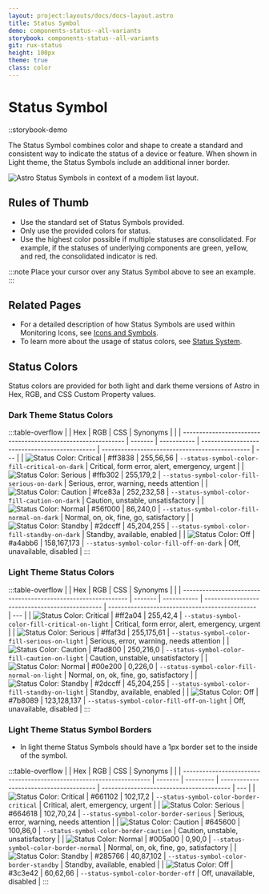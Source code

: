 ```yaml
---
layout: project:layouts/docs/docs-layout.astro
title: Status Symbol
demo: components-status--all-variants
storybook: components-status--all-variants
git: rux-status
height: 100px
theme: true
class: color
---
```


# Status Symbol

::storybook-demo

The Status Symbol combines color and shape to create a standard and consistent way to indicate the status of a device or feature. When shown in Light theme, the Status Symbols include an additional inner border.

![Astro Status Symbols in context of a modem list layout.](/img/components/icons-symbols-modems.png "Astro Status Symbols in context of a modem list layout.")

## Rules of Thumb

- Use the standard set of Status Symbols provided.
- Only use the provided colors for status.
- Use the highest color possible if multiple statuses are consolidated. For example, if the statuses of underlying components are green, yellow, and red, the consolidated indicator is red.

:::note
Place your cursor over any Status Symbol above to see an example.
:::

## Related Pages

- For a detailed description of how Status Symbols are used within Monitoring Icons, see [Icons and Symbols](/components/icons-and-symbols).
- To learn more about the usage of status colors, see [Status System](/patterns/status-system).

## Status Colors

Status colors are provided for both light and dark theme versions of Astro in Hex, RGB, and CSS Custom Property values.

### Dark Theme Status Colors

:::table-overflow
|                                                              | Hex     | RGB         | CSS                                           | Synonyms                                       |     |
| ------------------------------------------------------------ | ------- | ----------- | --------------------------------------------- | ---------------------------------------------- | --- |
| ![Status Color: Critical ](/img/swatches/critical__dark.svg) | #ff3838 | 255,56,56   | `--status-symbol-color-fill-critical-on-dark` | Critical, form error, alert, emergency, urgent |
| ![Status Color: Serious ](/img/swatches/serious__dark.svg)   | #ffb302 | 255,179,2   | `--status-symbol-color-fill-serious-on-dark`  | Serious, error, warning, needs attention       |
| ![Status Color: Caution ](/img/swatches/caution__dark.svg)   | #fce83a | 252,232,58  | `--status-symbol-color-fill-caution-on-dark`  | Caution, unstable, unsatisfactory              |
| ![Status Color: Normal ](/img/swatches/normal__dark.svg)     | #56f000 | 86,240,0    | `--status-symbol-color-fill-normal-on-dark`   | Normal, on, ok, fine, go, satisfactory         |
| ![Status Color: Standby ](/img/swatches/standby__dark.svg)   | #2dccff | 45,204,255  | `--status-symbol-color-fill-standby-on-dark`  | Standby, available, enabled                    |
| ![Status Color: Off ](/img/swatches/off__dark.svg)           | #a4abb6 | 158,167,173 | `--status-symbol-color-fill-off-on-dark`      | Off, unavailable, disabled                     |
:::

### Light Theme Status Colors

:::table-overflow
|                                                               | Hex     | RGB         | CSS                                            | Synonyms                                       |     |
| ------------------------------------------------------------- | ------- | ----------- | ---------------------------------------------- | ---------------------------------------------- | --- |
| ![Status Color: Critical ](/img/swatches/critical__light.svg) | #ff2a04 | 255,42,4    | `--status-symbol-color-fill-critical-on-light` | Critical, form error, alert, emergency, urgent |
| ![Status Color: Serious ](/img/swatches/serious__light.svg)   | #ffaf3d | 255,175,61  | `--status-symbol-color-fill-serious-on-light`  | Serious, error, warning, needs attention       |
| ![Status Color: Caution ](/img/swatches/caution__light.svg)   | #fad800 | 250,216,0   | `--status-symbol-color-fill-caution-on-light`  | Caution, unstable, unsatisfactory              |
| ![Status Color: Normal ](/img/swatches/normal__light.svg)     | #00e200 | 0,226,0     | `--status-symbol-color-fill-normal-on-light`   | Normal, on, ok, fine, go, satisfactory         |
| ![Status Color: Standby ](/img/swatches/standby__light.svg)   | #2dccff | 45,204,255  | `--status-symbol-color-fill-standby-on-light`  | Standby, available, enabled                    |
| ![Status Color: Off ](/img/swatches/off__light.svg)           | #7b8089 | 123,128,137 | `--status-symbol-color-fill-off-on-light`      | Off, unavailable, disabled                     |
:::

### Light Theme Status Symbol Borders

- In light theme Status Symbols should have a 1px border set to the inside of the symbol.

:::table-overflow
|                                                                      | Hex     | RGB       | CSS                                     | Synonyms                                 |     |
| -------------------------------------------------------------------- | ------- | --------- | --------------------------------------- | ---------------------------------------- | --- |
| ![Status Color: Critical ](/img/swatches/critical-border__light.svg) | #661102 | 102,17,2  | `--status-symbol-color-border-critical` | Critical, alert, emergency, urgent       |
| ![Status Color: Serious ](/img/swatches/serious-border__light.svg)   | #664618 | 102,70,24 | `--status-symbol-color-border-serious`  | Serious, error, warning, needs attention |
| ![Status Color: Caution ](/img/swatches/caution-border__light.svg)   | #645600 | 100,86,0  | `--status-symbol-color-border-caution`  | Caution, unstable, unsatisfactory        |
| ![Status Color: Normal ](/img/swatches/normal-border__light.svg)     | #005a00 | 0,90,0    | `--status-symbol-color-border-normal`   | Normal, on, ok, fine, go, satisfactory   |
| ![Status Color: Standby ](/img/swatches/standby-border__light.svg)   | #285766 | 40,87,102 | `--status-symbol-color-border-standby`  | Standby, available, enabled              |
| ![Status Color: Off ](/img/swatches/off-border__light.svg)           | #3c3e42 | 60,62,66  | `--status-symbol-color-border-off`      | Off, unavailable, disabled               |
:::
